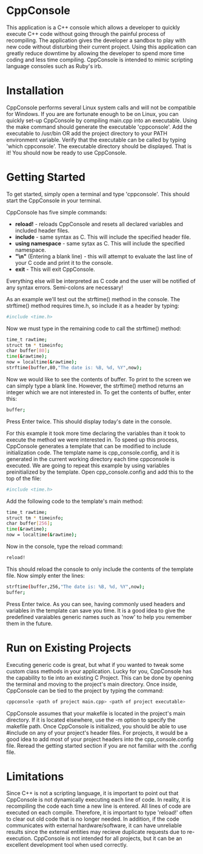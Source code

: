 CppConsole
==========

This application is a C++ console which allows a developer to quickly execute C++ code without going through the painful process of recompiling.  The application gives the developer a sandbox to play with new code without disturbing their current project.  Using this application can greatly reduce downtime by allowing the developer to spend more time coding and less time compiling.  CppConsole is intended to mimic scripting language consoles such as Ruby's irb.   

Installation
============

CppConsole performs several Linux system calls and will not be compatible for Windows.  If you are are fortunate enough to be on Linux, you can quickly set-up CppConsole by compiling main.cpp into an executable.  Using the make command should generate the executable 'cppconsole'.  Add the executable to /usr/bin OR add the project directory to your PATH environment variable.  Verify that the executable can be called by typing 'which cppconsole'.  The executable directory should be displayed.  That is it! You should now be ready to use CppConsole.

Getting Started
===============

To get started, simply open a terminal and type 'cppconsole'.  This should start the CppConsole in your terminal.

CppConsole has five simple commands:
- **reload!** - reloads CppConsole and resets all declared variables and included header files.
- **include** - same syntax as C.  This will include the specified header file.
- **using namespace** - same sytax as C.  This will include the specified namespace.
- **"\n"** (Entering a blank line) - this will attempt to evaluate the last line of your C code and print it to the console.
- **exit** - This will exit CppConsole.
 
Everything else will be interpreted as C code and the user will be notified of any syntax errors.  Semi-colons are necessary!

As an example we'll test out the strftime() method in the console.  The strftime() method requires time.h, so include it as a header by typing:

```bash
#include <time.h>
```

Now we must type in the remaining code to call the strftime() method:

```bash
time_t rawtime;
struct tm * timeinfo;
char buffer[80];
time(&rawtime);
now = localtime(&rawtime);
strftime(buffer,80,"The date is: %B, %d, %Y",now);
```

Now we would like to see the contents of buffer.  To print to the screen we can simply type a blank line.  However, the strftime() method returns an integer which we are not interested in.  To get the contents of buffer, enter this:

```bash
buffer;
```

Press Enter twice.  This should display today's date in the console.

For this example it took more time declaring the variables than it took to execute the method we were interested in.  To speed up this process, CppConsole generates a template that can be modified to include initialization code.  The template name is cpp_console.config, and it is generated in the current working directory each time cppconsole is executed.  We are going to repeat this example by using variables preinitialized by the template.  Open cpp_console.config and add this to the top of the file:

```bash
#include <time.h>
```

Add the following code to the template's main method:

```bash
time_t rawtime;
struct tm * timeinfo;
char buffer[256];
time(&rawtime);
now = localtime(&rawtime);
```

Now in the console, type the reload command:

```bash
reload!
```

This should reload the console to only include the contents of the template file.  Now simply enter the lines:

```bash
strftime(buffer,256,"The date is: %B, %d, %Y",now);
buffer;
```

Press Enter twice.  As you can see, having commonly used headers and variables in the template can save you time.  It is a good idea to give the predefined varaiables generic names such as 'now' to help you remember them in the future.

Run on Existing Projects
========================

Executing generic code is great, but what if you wanted to tweak some custom class methods in your application.  Lucky for you, CppConsole has the capability to tie into an existing C Project.  This can be done by opening the terminal and moving to the project's main directory.  Once inside, CppConsole can be tied to the project by typing the command:

```bash
cppconsole <path of project main.cpp> <path of project executable>
```

CppConsole assumes that your makefile is located in the project's main directory.  If it is located elsewhere, use the -m option to specify the makefile path. Once CppConsole is initialized, you should be able to use #include on any of your project's header files.  For projects, it would be a good idea to add most of your project headers into the cpp_console.config file.  Reread the getting started section if you are not familiar with the .config file.  

Limitations
===========
Since C++ is not a scripting language, it is important to point out that CppConsole is not dynamically executing each line of code.  In reality, it is recompiling the code each time a new line is entered.  All lines of code are executed on each compile.  Therefore, it is important to type 'reload!' often to clear out old code that is no longer needed.  In addition, if the code communicates with external hardware/software, it can have unreliable results since the external entities may recieve duplicate requests due to re-execution. CppConsole is not intended for all projects, but it can be an excellent development tool when used correctly. 
